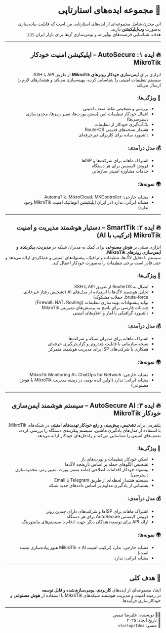 <div align="right" dir="rtl">

<h1>🚀 مجموعه ایده‌های استارتاپی</h1>

این مخزن شامل مجموعه‌ای از ایده‌های استارتاپی من است که قابلیت پیاده‌سازی به‌صورت 
<strong>وب‌اپلیکیشن</strong> دارند.  
هدف، شناسایی فرصت‌های نوآورانه و بومی‌سازی آن‌ها برای بازار ایران 🇮🇷

<hr>

<h2>🔥 ایده ۱: AutoSecure – اپلیکیشن امنیت خودکار MikroTik</h2>

ابزاری برای <strong>ایمن‌سازی خودکار روترهای MikroTik</strong> از طریق API یا SSH.  
سیستم تنظیمات امنیتی را شناسایی کرده، بهینه‌سازی می‌کند و هشدارهای لازم را ارسال می‌کند.

<h3>🎯 ویژگی‌ها:</h3>

- بررسی و تشخیص نقاط ضعف امنیتی  
- اعمال خودکار تنظیمات امن (بستن پورت‌ها، تغییر رمزها، محدودسازی دسترسی‌ها)  
- بک‌آپ‌گیری خودکار از تنظیمات  
- هشدار نسخه‌های قدیمی RouterOS  
- داشبورد ساده برای کاربران غیرحرفه‌ای  

<h3>💰 مدل درآمدی:</h3>

- اشتراک ماهانه برای شرکت‌ها و ISPها  
- فروش لایسنس برای هر دستگاه  
- خدمات مشاوره امنیتی سازمانی  

<h3>🌍 نمونه‌ها:</h3>

- مشابه خارجی: AutomaTik، MikroCloud، MKController  
- مشابه ایرانی: ندارد (در ایران اپلیکیشن اتوماتیک امنیت MikroTik وجود ندارد)

<hr>

<h2>🔥 ایده ۲: SmartTik – دستیار هوشمند مدیریت و امنیت MikroTik (ترکیب با AI)</h2>

ابزاری مبتنی بر <strong>هوش مصنوعی</strong> برای کمک به مدیران شبکه در <strong>مدیریت، پیکربندی و ایمن‌سازی روترهای MikroTik</strong>.  
سیستم با تحلیل لاگ‌ها، تنظیمات و ترافیک، پیشنهادهای امنیتی و عملکردی ارائه می‌دهد و حتی قادر است برخی تنظیمات را به‌صورت خودکار اعمال کند.

<h3>🎯 ویژگی‌ها:</h3>

- اتصال به RouterOS از طریق API یا SSH  
- تحلیل هوشمند لاگ‌ها با استفاده از مدل‌های AI (تشخیص رفتار غیرعادی، brute-force، حملات مشکوک)  
- تولید پیشنهادات بهینه‌سازی تنظیمات (Firewall، NAT، Routing)  
- چت‌بات فارسی برای پاسخ به پرسش‌های مدیریتی MikroTik  
- داشبورد گرافیکی با آمار و اعلان‌های امنیتی  

<h3>💰 مدل درآمدی:</h3>

- اشتراک ماهانه برای مدیران شبکه و شرکت‌ها  
- نسخه سازمانی با قابلیت چندروتر و گزارش‌گیری حرفه‌ای  
- همکاری با شرکت‌های ISP برای مدیریت هوشمند متمرکز  

<h3>🌍 نمونه‌ها:</h3>

- مشابه خارجی: MikroTik Monitoring AI، ChatOps for Network  
- مشابه ایرانی: ندارد (اولین ایده بومی در زمینه مدیریت MikroTik با هوش مصنوعی)

<hr>

<h2>🔥 ایده ۳: AutoSecure AI – سیستم هوشمند ایمن‌سازی خودکار MikroTik</h2>

پلتفرمی برای <strong>تشخیص، پیش‌بینی و رفع خودکار تهدیدهای امنیتی</strong> در شبکه‌های MikroTik.  
با استفاده از مدل‌های یادگیری ماشین، سیستم پیکربندی دستگاه را بررسی کرده، ضعف‌های امنیتی را شناسایی می‌کند و راه‌حل‌های خودکار ارائه می‌دهد.  

<h3>🎯 ویژگی‌ها:</h3>

- اسکن خودکار تنظیمات و پورت‌های باز  
- تشخیص الگوهای حمله بر اساس تاریخچه لاگ‌ها  
- پیشنهاد خودکار اقدامات اصلاحی (مانند بستن پورت، تغییر رمز، محدودسازی دسترسی)  
- سیستم هشدار لحظه‌ای از طریق Telegram یا Email  
- پشتیبانی از یادگیری مداوم بر اساس داده‌های جدید شبکه  

<h3>💰 مدل درآمدی:</h3>

- اشتراک ماهانه برای ISPها و شرکت‌های دارای چندین روتر  
- فروش لایسنس AutoSecure برای هر دستگاه  
- ارائه API برای توسعه‌دهندگان دیگر جهت ادغام با سیستم‌های مانیتورینگ  

<h3>🌍 نمونه‌ها:</h3>

- مشابه خارجی: ندارد (ترکیب امنیت MikroTik + AI هنوز پیاده‌سازی نشده است)  
- مشابه ایرانی: ندارد  

<hr>

<h2>🧠 هدف کلی</h2>

ایجاد مجموعه‌ای از ایده‌های <strong>کاربردی، بومی‌سازی‌شده و قابل توسعه</strong>  
در زمینه امنیت و مدیریت هوشمند شبکه‌های MikroTik با استفاده از <strong>هوش مصنوعی</strong> و خودکارسازی فرآیندها.

<hr>

👨‍💻 نویسنده: علیرضا تیمس  
📅 تاریخ ایجاد: ۲۰۲۵  
📁 مسیر: <code>startup/Idea</code>

</div>

